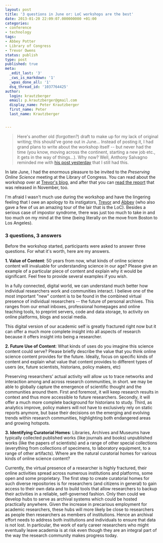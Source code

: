 ```yaml
---
layout: post
title: '3 questions in June or: LoC workshops are the best'
date: 2013-01-20 22:09:07.000000000 +01:00
categories:
- conference
- technology
tags:
- Abbey Potter
- Library of Congress
- Trevor Owens
status: publish
type: post
published: true
meta:
  _edit_last: '3'
  _cws_is_markdown: '1'
  _wpas_done_all: '1'
  dsq_thread_id: '1037764425'
author:
  login: krautzberger
  email: p.krautzberger@gmail.com
  display_name: Peter Krautzberger
  first_name: Peter
  last_name: Krautzberger


---
```


> Here's another old (forgotten?) draft to make up for my lack of original writing; this should've gone out in June... Instead of posting it, I had grand plans to write about the workshop itself -- but never had the time (you know, moving across the continent, starting a new job etc., it gets in the way of things...). Why now? Well, Anthony Salvagno reminded me with [his post yesterday](http://research.iheartanthony.com/2013/01/19/amazing/) that I still had this.

In late June, I had the enormous pleasure to be invited to the _Preserving Online Science_ meeting at the Library of Congress. You can read about the workshop over at [Trevor's blog](http://blogs.loc.gov/digitalpreservation/2012/07/preserving-online-science-reflections/), and after that you can [read the report](http://blogs.loc.gov/digitalpreservation/2012/12/call-to-action-to-preserve-science-discourse-on-the-open-web/) that was released in November, too.

I'm afraid I wasn't much use during the workshop and have the lingering feeling that I owe an apology to its instigators, [Trevor](http://blogs.loc.gov/digitalpreservation/author/trow/) and [Abbey](http://blogs.loc.gov/digitalpreservation/author/abpo/) (who also gave a few of us an amazing tour of the lair that is the LoC). Besides a serious case of impostor syndrome, there was just too much to take in and too much on my mind at the time (being literally on the move from Boston to Los Angeles).

### 3 questions, 3 answers

Before the workshop started, participants were asked to answer three questions. For what it's worth, here are my answers.

**1\. Value of Content**: 50 years from now, what kinds of online science content will invaluable for understanding science in our age? Please give an example of a particular piece of content and explain why it would be significant. Feel free to provide several examples if you wish.

In a fully connected, digital world, we can understand much better how individual researchers work and communities interact. I believe one of the most important "new" content is to be found in the combined virtual presence of individual researchers -- the future of personal archives. This ranges from our email inboxes, professional homepages and online teaching tools, to preprint servers, code and data storage, to activity on online platforms, blogs and social media.

This digital version of our academic self is greatly fractured right now but it can offer a much more complete insight into all aspects of research because it offers insight into being a researcher.

**2\. Future Use of Content**: What kinds of uses do you imagine this science content could serve? Please briefly describe the value that you think online science content provides for the future. Ideally, focus on specific kinds of content and explain what value that content provides to different types of users (ex, future scientists, historians, policy makers, etc)

Preserving researchers' actual activity will allow us to trace networks and interaction among and across research communities, in short. we may be able to globally capture the emergence of scientific thought and the communities around them. First and foremost, it will keep research results in context and thus more accessible to future researchers. Secondly, it will offer a much more complete background for historians to study. Third, as analytics improve, policy makers will not have to exclusively rely on static reports anymore, but base their decisions on the emerging and evolving trends within research communities, highlighting both endangered areas and growing hotspots.

**3\. Identifying Curatorial Homes**: Libraries, Archives and Museums have typically collected published works (like journals and books) unpublished works (like the papers of scientists) and a range of other special collections (everything from collections of specimens, to laboratory equipment, to a range of other artifacts). Where are the natural curatorial homes for various kinds of online science content?

Currently, the virtual presence of a researcher is highly fractured, their online activities spread across numerous institutions and platforms, some open and some proprietary. The first step to create curatorial homes for such diverse repositories is for researchers (and citizens in general) to gain access to their own data and to build tools that allow researchers to backup their activities in a reliable, self-governed fashion. Only then could we develop hubs to serve as archival systems which could be hosted practically anywhere. Given the increase in precarious employment for academic researchers, these hubs will more likely be close to researchers as people then researchers as members of institutions. Hence an archival effort needs to address both institutions and individuals to ensure that data is not lost. In particular, the work of early career researchers who might eventually leave academia is at risk even though they are an integral part of the way the research community makes progress today.